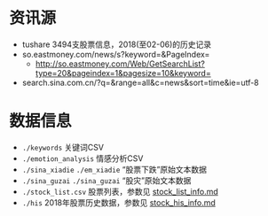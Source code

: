# 资讯源

- tushare 3494支股票信息，2018(至02-06)的历史记录
- so.eastmoney.com/news/s?keyword=&PageIndex=
	- http://so.eastmoney.com/Web/GetSearchList?type=20&pageindex=1&pagesize=10&keyword=
- search.sina.com.cn/?q=&range=all&c=news&sort=time&ie=utf-8


# 数据信息

- `./keywords` 关键词CSV
- `./emotion_analysis` 情感分析CSV
- `./sina_xiadie` `./em_xiadie` “股票下跌”原始文本数据
- `./sina_guzai` `./sina_guzai` “股灾”原始文本数据
- `./stock_list.csv` 股票列表，参数见 [stock_list_info.md](stock_list_info.md)
- `./his` 2018年股票历史数据，参数见 [stock_his_info.md](stock_his_info.md)

